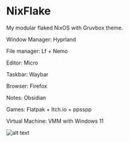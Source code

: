 # NixFlake
My modular flaked NixOS with Gruvbox theme.

Window Manager: Hyprland

File manager:   Lf + Nemo

Editor:         Micro

Taskbar:        Waybar

Browser:        Firefox

Notes:          Obsidian

Games:          Flatpak + Itch.io + ppsspp

Virtual Machine: VMM with Windows 11


![alt text](https://sun9-60.userapi.com/impg/dFGYrXkvoOKx9h2C_LT-1hFMhB5esJVS3cDcTQ/3N9evbdVPj8.jpg?size=1920x1200&quality=95&sign=449151dcaec1df9e16460e74f14ab644&type=album)
